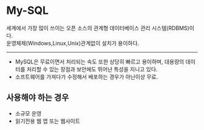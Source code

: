 # My-SQL
세계에서 가장 많이 쓰이는 오픈 소스의 관계형 데이터베이스 관리 시스템(RDBMS)이다.  
운영체제(Windows,Linux,Unix)관계없이 설치가 용이하다.

---
- MySQL은 무료이면서 처리되는 속도 또한 상당히 빠르고 용이하며, 대용량의 데이터를 처리할 수 있는 장점과 보안에도 뛰어난 특성을 지니고 있다.
- 소프트웨어를 가져다가 수정해서 배포하는 경우가 아닌이상 무료.

## 사용해야 하는 경우
- 소규모 운영
- 읽기전용 웹 앱 또는 웹사이트